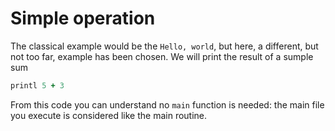 # Simple operation

The classical example would be the `Hello, world`, but here, a different, but not too far, example has been chosen.
We will print the result of a sumple sum

``` CoffeeScript
printl 5 + 3
```

From this code you can understand no `main` function is needed: the main file you execute is considered like the main routine.
